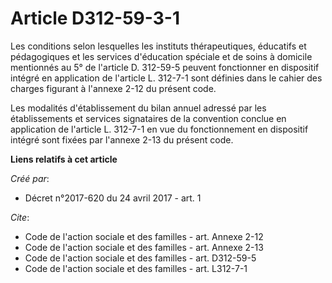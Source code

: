 # Article D312-59-3-1

Les conditions selon lesquelles les instituts thérapeutiques, éducatifs et pédagogiques et les services d'éducation spéciale
et de soins à domicile mentionnés au 5° de l'article D. 312-59-5 peuvent fonctionner en dispositif intégré en application de
l'article L. 312-7-1 sont définies dans le cahier des charges figurant à l'annexe 2-12 du présent code. 

Les modalités d'établissement du bilan annuel adressé par les établissements et services signataires de la convention conclue
en application de l'article L. 312-7-1 en vue du fonctionnement en dispositif intégré sont fixées par l'annexe 2-13 du
présent code.

**Liens relatifs à cet article**

_Créé par_:

  - Décret n°2017-620 du 24 avril 2017 - art. 1

_Cite_:

  - Code de l'action sociale et des familles - art. Annexe 2-12
  - Code de l'action sociale et des familles - art. Annexe 2-13
  - Code de l'action sociale et des familles - art. D312-59-5
  - Code de l'action sociale et des familles - art. L312-7-1
